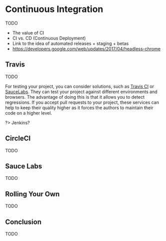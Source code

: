 # Continuous Integration

TODO

* The value of CI
* CI vs. CD (Continuous Deployment)
* Link to the idea of automated releases + staging + betas
* https://developers.google.com/web/updates/2017/04/headless-chrome

## Travis

TODO

For testing your project, you can consider solutions, such as [Travis CI](https://travis-ci.org/) or [SauceLabs](https://saucelabs.com/). They can test your project against different environments and browsers. The advantage of doing this is that it allows you to detect regressions. If you accept pull requests to your project, these services can help to keep their quality higher as it forces the authors to maintain their code on a higher level.

?> Jenkins?

## CircleCI

TODO

## Sauce Labs

TODO

## Rolling Your Own

TODO

## Conclusion

TODO
